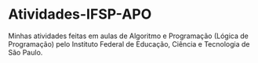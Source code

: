 # Atividades-IFSP-APO
Minhas atividades feitas em aulas de Algoritmo e Programação (Lógica de Programação) pelo Instituto Federal de Educação, Ciência e Tecnologia de São Paulo.
